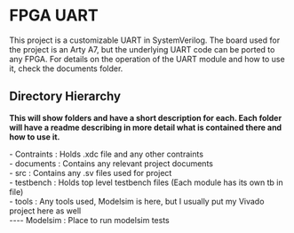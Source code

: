 # FPGA UART
This project is a customizable UART in SystemVerilog. The board used for the project is an Arty A7, but the underlying UART code can be ported to any FPGA. For details on the operation of the UART module and how to use it, check the documents folder.

## Directory Hierarchy
**This will show folders and have a short description for each. Each folder will have a readme describing in more detail what is contained there and how to use it.**

\- Contraints  : Holds .xdc file and any other contraints  
\- documents   : Contains any relevant project documents  
\- src         : Contains any .sv files used for project  
\- testbench   : Holds top level testbench files (Each module has its own tb in file)  
\- tools       : Any tools used, Modelsim is here, but I usually put my Vivado project here as well  
\---- Modelsim    : Place to run modelsim tests
